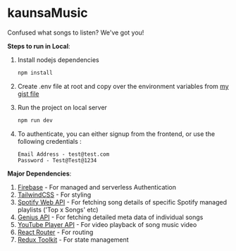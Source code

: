 # kaunsaMusic

Confused what songs to listen? We've got you!

**Steps to run in Local**:

1. Install nodejs dependencies

   ```bash
   npm install
   ```

2. Create .env file at root and copy over the environment variables from [my gist file](https://gist.github.com/uniyall/f77ab597a1a0b7a2b5fb60ec91a9c2a5)

3. Run the project on local server
   ```bash
   npm run dev
   ```
4. To authenticate, you can either signup from the frontend, or use the following credentials : 
    ```
    Email Address - test@test.com
    Password - Test@Test@1234
    ```

**Major Dependencies**:
1. [Firebase](https://firebase.google.com/docs/auth) - For managed and serverless Authentication
2. [TailwindCSS](https://tailwindcss.com/docs/installation) - For styling 
3. [Spotify Web API](https://developer.spotify.com/documentation/web-api) - For fetching song details of specific Spotify managed playlists ('Top x Songs' etc)
4. [Genius API](https://docs.genius.com/) - For fetching detailed meta data of individual songs 
5. [YouTube Player API](https://developers.google.com/youtube/iframe_api_reference) - For video playback of song music video 
6. [React Router](https://reactrouter.com/en/main) - For routing 
7. [Redux Toolkit](https://redux-toolkit.js.org/usage/usage-guide) - For state management 